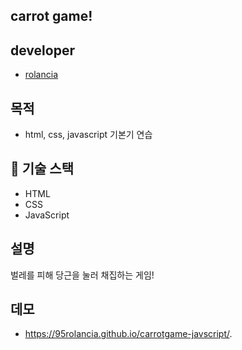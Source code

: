 ## carrot game!

## developer

- [rolancia](https://github.com/95rolancia)

## 목적

- html, css, javascript 기본기 연습

## 🏅 기술 스택

- HTML
- CSS
- JavaScript

## 설명
벌레를 피해 당근을 눌러 채집하는 게임!

## 데모

- https://95rolancia.github.io/carrotgame-javscript/.
